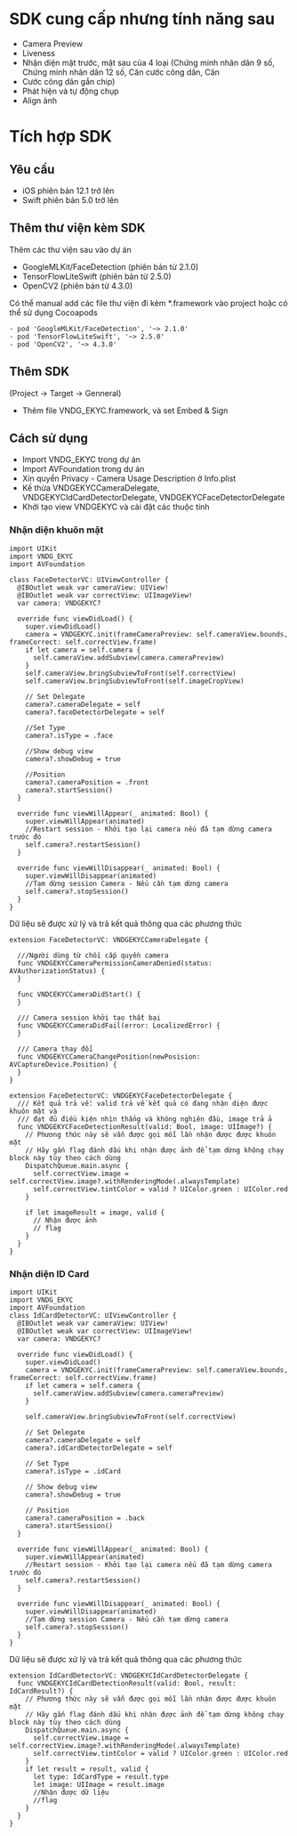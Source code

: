 # SDK cung cấp nhưng tính năng sau
- Camera Preview
- Liveness
- Nhận diện mặt trước, mặt sau của 4 loại (Chứng minh nhân dân 9 số, Chứng minh nhân dân 12 số, Căn cước công dân, Căn
- Cước công dân gắn chip)
- Phát hiện và tự động chụp
- Align ảnh

# Tích hợp SDK
## Yêu cầu
- iOS phiên bản 12.1 trở lên
- Swift phiên bản 5.0 trở lên

## Thêm thư viện kèm SDK
Thêm các thư viện sau vào dự án
- GoogleMLKit/FaceDetection (phiên bản từ 2.1.0)
- TensorFlowLiteSwift (phiên bản từ 2.5.0)
- OpenCV2 (phiên bản từ 4.3.0)

Có thể manual add các file thư viện đi kèm *.framework vào project hoặc có thể sử dụng Cocoapods
```
- pod 'GoogleMLKit/FaceDetection', '~> 2.1.0'
- pod 'TensorFlowLiteSwift', '~> 2.5.0'
- pod 'OpenCV2', '~> 4.3.0'
```

## Thêm SDK
(Project -> Target -> Genneral)
- Thêm file VNDG_EKYC.framework, và set Embed & Sign

## Cách sử dụng
- Import VNDG_EKYC trong dự án
- Import AVFoundation trong dự án
- Xin quyền Privacy - Camera Usage Description ở Info.plist
- Kế thừa VNDGEKYCCameraDelegate, VNDGEKYCIdCardDetectorDelegate, VNDGEKYCFaceDetectorDelegate
- Khởi tạo view VNDGEKYC và cài đặt các thuộc tính

### Nhận diện khuôn mặt
```
import UIKit
import VNDG_EKYC
import AVFoundation
```
```
class FaceDetectorVC: UIViewController {
  @IBOutlet weak var cameraView: UIView!
  @IBOutlet weak var correctView: UIImageView!
  var camera: VNDGEKYC?
  
  override func viewDidLoad() {
    super.viewDidLoad()
    camera = VNDGEKYC.init(frameCameraPreview: self.cameraView.bounds, frameCorrect: self.correctView.frame)
    if let camera = self.camera {
      self.cameraView.addSubview(camera.cameraPreview)
    }
    self.cameraView.bringSubviewToFront(self.correctView)
    self.cameraView.bringSubviewToFront(self.imageCropView)

    // Set Delegate
    camera?.cameraDelegate = self
    camera?.faceDetectorDelegate = self

    //Set Type
    camera?.isType = .face

    //Show debug view
    camera?.showDebug = true

    //Position
    camera?.cameraPosition = .front
    camera?.startSession()
  }

  override func viewWillAppear(_ animated: Bool) {
    super.viewWillAppear(animated)
    //Restart session - Khởi tạo lại camera nếu đã tạm dừng camera trước đó
    self.camera?.restartSession()
  }

  override func viewWillDisappear(_ animated: Bool) {
    super.viewWillDisappear(animated)
    //Tạm dừng session Camera - Nếu cần tạm dừng camera
    self.camera?.stopSession()
  }
}
```
Dữ liệu sẽ được xử lý và trả kết quả thông qua các phương thức
```
extension FaceDetectorVC: VNDGEKYCCameraDelegate {
  
  ///Người dùng từ chối cấp quyền camera
  func VNDGEKYCCameraPermissionCameraDenied(status: AVAuthorizationStatus) {
  }
  
  func VNDCEKYCCameraDidStart() {
  }

  /// Camera session khởi tạo thất bại
  func VNDGEKYCCameraDidFail(error: LocalizedError) {
  }

  /// Camera thay đổi
  func VNDGEKYCCameraChangePosition(newPosision: AVCaptureDevice.Position) {
  }
}
```
```
extension FaceDetectorVC: VNDGEKYCFaceDetectorDelegate {
  /// Kết quả trả về: valid trả về kết quả có đang nhận diện được khuôn mặt và 
  /// đạt đủ điều kiện nhìn thẳng và không nghiên đầu, image trả ả
  func VNDGEKYCFaceDetectionResult(valid: Bool, image: UIImage?) {
    // Phương thức này sẽ vẫn được gọi mỗi lần nhận được được khuôn mặt
    // Hãy gắn flag đánh dấu khi nhận được ảnh để tạm dừng không chạy block này tùy theo cách dùng
    DispatchQueue.main.async {
      self.correctView.image = self.correctView.image?.withRenderingMode(.alwaysTemplate)    
      self.correctView.tintColor = valid ? UIColor.green : UIColor.red
    }

    if let imageResult = image, valid {
      // Nhận được ảnh
      // flag
    }
  }
}
```

### Nhận diện ID Card
```
import UIKit
import VNDG_EKYC
import AVFoundation
class IdCardDetectorVC: UIViewController {
  @IBOutlet weak var cameraView: UIView!
  @IBOutlet weak var correctView: UIImageView!
  var camera: VNDGEKYC?
  
  override func viewDidLoad() {
    super.viewDidLoad()
    camera = VNDGEKYC.init(frameCameraPreview: self.cameraView.bounds, frameCorrect: self.correctView.frame)
    if let camera = self.camera {
      self.cameraView.addSubview(camera.cameraPreview)
    }
  
    self.cameraView.bringSubviewToFront(self.correctView)
  
    // Set Delegate
    camera?.cameraDelegate = self
    camera?.idCardDetectorDelegate = self
  
    // Set Type
    camera?.isType = .idCard
  
    // Show debug view  
    camera?.showDebug = true
    
    // Position
    camera?.cameraPosition = .back
    camera?.startSession()
  }
  
  override func viewWillAppear(_ animated: Bool) {
    super.viewWillAppear(animated)
    //Restart session - Khởi tạo lại camera nếu đã tạm dừng camera trước đó
    self.camera?.restartSession()
  }
  
  override func viewWillDisappear(_ animated: Bool) {
    super.viewWillDisappear(animated)
    //Tạm dừng session Camera - Nếu cần tạm dừng camera
    self.camera?.stopSession()
  }
}
```
Dữ liệu sẽ được xử lý và trả kết quả thông qua các phương thức
```
extension IdCardDetectorVC: VNDGEKYCIdCardDetectorDelegate {
  func VNDGEKYCIdCardDetectionResult(valid: Bool, result: IdCardResult?) {
    // Phương thức này sẽ vẫn được gọi mỗi lần nhận được được khuôn mặt
    // Hãy gắn flag đánh dấu khi nhận được ảnh để tạm dừng không chạy block này tùy theo cách dùng
    DispatchQueue.main.async {
      self.correctView.image = self.correctView.image?.withRenderingMode(.alwaysTemplate)
      self.correctView.tintColor = valid ? UIColor.green : UIColor.red
    }
    if let result = result, valid {
      let type: IdCardType = result.type
      let image: UIImage = result.image
      //Nhận được dữ liệu
      //flag
    }
  }
}
```

